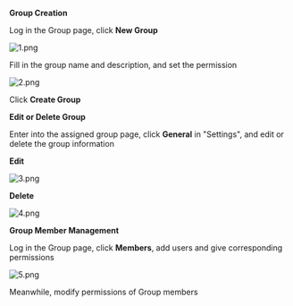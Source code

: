 **Group Creation**

Log in the Group page, click **New Group**

![1.png](https://github.com/jdcloudcom/cn/blob/edit/image/codecommit/Group1.png)


Fill in the group name and description, and set the permission

![2.png](https://github.com/jdcloudcom/cn/blob/edit/image/codecommit/Group2.png)

Click **Create Group**

**Edit or Delete Group**

Enter into the assigned group page, click **General** in "Settings", and edit or delete the group information

**Edit**

![3.png](https://github.com/jdcloudcom/cn/blob/edit/image/codecommit/Group3.png)

**Delete**

![4.png](https://github.com/jdcloudcom/cn/blob/edit/image/codecommit/Group4.png)

**Group Member Management**

Log in the Group page, click **Members**, add users and give corresponding permissions

![5.png](https://github.com/jdcloudcom/cn/blob/edit/image/codecommit/Group5.png)

Meanwhile, modify permissions of Group members
